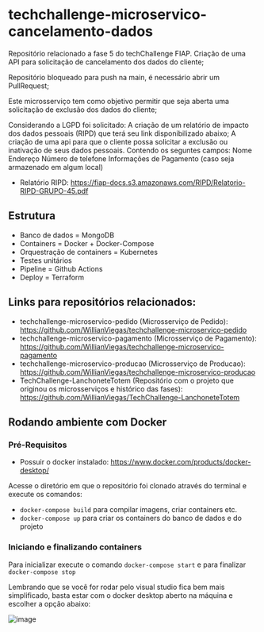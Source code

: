 # techchallenge-microservico-cancelamento-dados

Repositório relacionado a fase 5 do techChallenge FIAP. Criação de uma API para solicitação de cancelamento dos dados do cliente;

Repositório bloqueado para push na main, é necessário abrir um PullRequest;

Este microsserviço tem como objetivo permitir que seja aberta uma solicitação de exclusão dos dados do cliente;


Considerando a LGPD foi solicitado:
A criação de um relatório de impacto dos dados pessoais (RIPD) que terá seu link disponibilizado abaixo;
A criação de uma api para que o cliente possa solicitar a exclusão ou inativação de seus dados pessoais. Contendo os seguntes campos:
Nome
Endereço
Número de telefone
Informações de Pagamento (caso seja armazenado em algum local)

- Relatório RIPD: https://fiap-docs.s3.amazonaws.com/RIPD/Relatorio-RIPD-GRUPO-45.pdf

## Estrutura

- Banco de dados = MongoDB
- Containers = Docker + Docker-Compose
- Orquestração de containers = Kubernetes
- Testes unitários 
- Pipeline = Github Actions
- Deploy = Terraform


## Links para repositórios relacionados:

- techchallenge-microservico-pedido (Microsserviço de Pedido):
https://github.com/WillianViegas/techchallenge-microservico-pedido
- techchallenge-microservico-pagamento (Microsserviço de Pagamento):
https://github.com/WillianViegas/techchallenge-microservico-pagamento
- techchallenge-microservico-producao (Microsserviço de Producao):
https://github.com/WillianViegas/techchallenge-microservico-producao
- TechChallenge-LanchoneteTotem (Repositório com o projeto que originou os microsserviços e histórico das fases):
https://github.com/WillianViegas/TechChallenge-LanchoneteTotem


## Rodando ambiente com Docker

### Pré-Requisitos
* Possuir o docker instalado:
    https://www.docker.com/products/docker-desktop/

Acesse o diretório em que o repositório foi clonado através do terminal e
execute os comandos:
 - `docker-compose build` para compilar imagens, criar containers etc.
 - `docker-compose up` para criar os containers do banco de dados e do projeto

### Iniciando e finalizando containers
Para inicializar execute o comando `docker-compose start` e
para finalizar `docker-compose stop`

Lembrando que se você for rodar pelo visual studio fica bem mais simplificado, basta estar com o docker desktop aberto na máquina e escolher a opção abaixo:

![image](https://github.com/user-attachments/assets/6b77d29b-975c-494e-a222-5b4e0de8b866)




